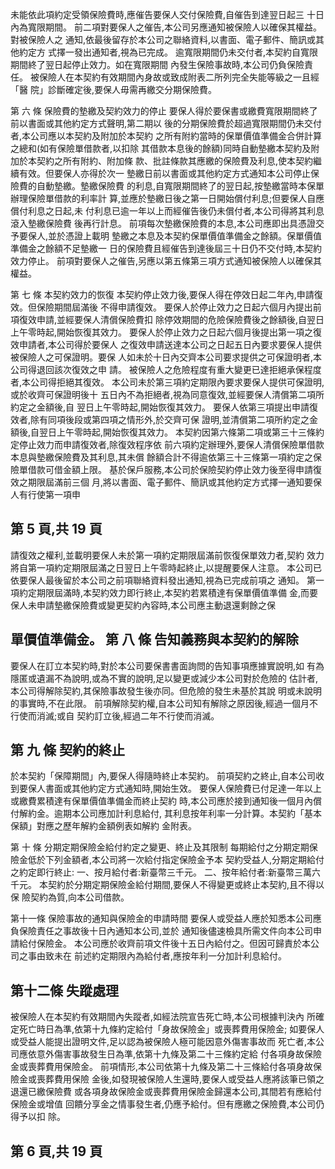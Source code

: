 未能依此項約定受領保險費時,應催告要保人交付保險費,自催告到達翌日起三 十日內為寬限期間。 前二項對要保人之催告,本公司另應通知被保險人以確保其權益。對被保險人之 通知,依最後留存於本公司之聯絡資料,以書面、電子郵件、簡訊或其他約定方 式擇一發出通知者,視為已完成。 逾寬限期間仍未交付者,本契約自寬限期間終了翌日起停止效力。如在寬限期間 內發生保險事故時,本公司仍負保險責任。 被保險人在本契約有效期間內身故或致成附表二所列完全失能等級之一且經「醫 院」診斷確定後,要保人毋需再繳交分期保險費。 

第 六 條 保險費的墊繳及契約效力的停止 要保人得於要保書或繳費寬限期間終了前以書面或其他約定方式聲明,第二期以 後的分期保險費於超過寬限期間仍未交付者,本公司應以本契約及附加於本契約 之所有附約當時的保單價值準備金合併計算之總和(如有保險單借款者,以扣除 其借款本息後的餘額)同時自動墊繳本契約及附加於本契約之所有附約、附加條 款、批註條款其應繳的保險費及利息,使本契約繼續有效。但要保人亦得於次一 墊繳日前以書面或其他約定方式通知本公司停止保險費的自動墊繳。墊繳保險費 的利息,自寬限期間終了的翌日起,按墊繳當時本保單辦理保險單借款的利率計 算,並應於墊繳日後之第一日開始償付利息;但要保人自應償付利息之日起,未 付利息已逾一年以上而經催告後仍未償付者,本公司得將其利息滾入墊繳保險費 後再行計息。 前項每次墊繳保險費的本息,本公司應即出具憑證交予要保人,並於憑證上載明 墊繳之本息及本契約保單價值準備金之餘額。保單價值準備金之餘額不足墊繳一 日的保險費且經催告到達後屆三十日仍不交付時,本契約效力停止。 前項對要保人之催告,另應以第五條第三項方式通知被保險人以確保其權益。 

第 七 條 本契約效力的恢復 本契約停止效力後,要保人得在停效日起二年內,申請復效。但保險期間屆滿後 不得申請復效。 要保人於停止效力之日起六個月內提出前項復效申請,並經要保人清償保險費扣 除停效期間的危險保險費後之餘額後,自翌日上午零時起,開始恢復其效力。 要保人於停止效力之日起六個月後提出第一項之復效申請者,本公司得於要保人 之復效申請送達本公司之日起五日內要求要保人提供被保險人之可保證明。要保 人如未於十日內交齊本公司要求提供之可保證明者,本公司得退回該次復效之申 請。 被保險人之危險程度有重大變更已達拒絕承保程度者,本公司得拒絕其復效。 本公司未於第三項約定期限內要求要保人提供可保證明,或於收齊可保證明後十 五日內不為拒絕者,視為同意復效,並經要保人清償第二項所約定之金額後,自 翌日上午零時起,開始恢復其效力。 要保人依第三項提出申請復效者,除有同項後段或第四項之情形外,於交齊可保 證明,並清償第二項所約定之金額後,自翌日上午零時起,開始恢復其效力。 本契約因第六條第二項或第三十三條約定停止效力而申請復效者,除復效程序依 前六項約定辦理外,要保人清償保險單借款本息與墊繳保險費及其利息,其未償 餘額合計不得逾依第三十三條第一項約定之保險單借款可借金額上限。 基於保戶服務,本公司於保險契約停止效力後至得申請復效之期限屆滿前三個 月,將以書面、電子郵件、簡訊或其他約定方式擇一通知要保人有行使第一項申

## 第 5 頁,共 19 頁

請復效之權利,並載明要保人未於第一項約定期限屆滿前恢復保單效力者,契約 效力將自第一項約定期限屆滿之日翌日上午零時起終止,以提醒要保人注意。 本公司已依要保人最後留於本公司之前項聯絡資料發出通知,視為已完成前項之 通知。 第一項約定期限屆滿時,本契約效力即行終止,本契約若累積達有保單價值準備 金,而要保人未申請墊繳保險費或變更契約內容時,本公司應主動退還剩餘之保

## 單價值準備金。 第 八 條 告知義務與本契約的解除

要保人在訂立本契約時,對於本公司要保書書面詢問的告知事項應據實說明,如 有為隱匿或遺漏不為說明,或為不實的說明,足以變更或減少本公司對於危險的 估計者,本公司得解除契約,其保險事故發生後亦同。但危險的發生未基於其說 明或未說明的事實時,不在此限。 前項解除契約權,自本公司知有解除之原因後,經過一個月不行使而消滅;或自 契約訂立後,經過二年不行使而消滅。 

## 第 九 條 契約的終止

於本契約「保障期間」內,要保人得隨時終止本契約。 前項契約之終止,自本公司收到要保人書面或其他約定方式通知時,開始生效。 要保人保險費已付足達一年以上或繳費累積達有保單價值準備金而終止契約 時,本公司應於接到通知後一個月內償付解約金。逾期本公司應加計利息給付, 其利息按年利率一分計算。本契約「基本保額」對應之歷年解約金額例表如解約 金附表。 

第 十 條 分期定期保險金給付約定之變更、終止及其限制 每期給付之分期定期保險金低於下列金額者,本公司將一次給付指定保險金予本 契約受益人,分期定期給付之約定即行終止: 一、按月給付者:新臺幣三千元。 二、按年給付者:新臺幣三萬六千元。 本契約於分期定期保險金給付期間,要保人不得變更或終止本契約,且不得以保 險契約為質,向本公司借款。 

第十一條 保險事故的通知與保險金的申請時間 要保人或受益人應於知悉本公司應負保險責任之事故後十日內通知本公司,並於 通知後儘速檢具所需文件向本公司申請給付保險金。 本公司應於收齊前項文件後十五日內給付之。但因可歸責於本公司之事由致未在 前述約定期限內為給付者,應按年利一分加計利息給付。 

## 第十二條 失蹤處理

被保險人在本契約有效期間內失蹤者,如經法院宣告死亡時,本公司根據判決內 所確定死亡時日為準,依第十九條約定給付「身故保險金」或喪葬費用保險金; 如要保人或受益人能提出證明文件,足以認為被保險人極可能因意外傷害事故而 死亡者,本公司應依意外傷害事故發生日為準,依第十九條及第二十三條約定給 付各項身故保險金或喪葬費用保險金。 前項情形,本公司依第十九條及第二十三條給付各項身故保險金或喪葬費用保險 金後,如發現被保險人生還時,要保人或受益人應將該筆已領之退還已繳保險費 或各項身故保險金或喪葬費用保險金歸還本公司,其間若有應給付保險金或增值 回饋分享金之情事發生者,仍應予給付。但有應繳之保險費,本公司仍得予以扣 除。 

## 第 6 頁,共 19 頁
